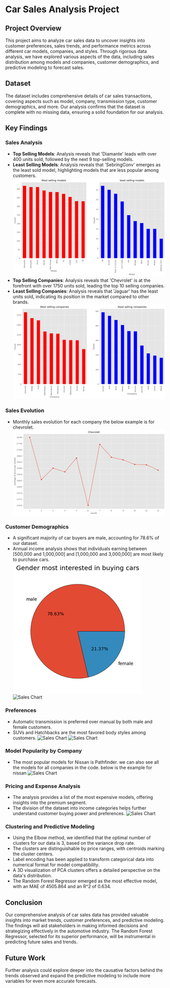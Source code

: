 # Car Sales Analysis Project

## Project Overview
This project aims to analyze car sales data to uncover insights into customer preferences, sales trends, and performance metrics across different car models, companies, and styles. Through rigorous data analysis, we have explored various aspects of the data, including sales distribution among models and companies, customer demographics, and predictive modeling to forecast sales.

## Dataset
The dataset includes comprehensive details of car sales transactions, covering aspects such as model, company, transmission type, customer demographics, and more. Our analysis confirms that the dataset is complete with no missing data, ensuring a solid foundation for our analysis.

## Key Findings

### Sales Analysis
- **Top Selling Models**: Analysis reveals that 'Diamante' leads with over 400 units sold, followed by the next 9 top-selling models.
- **Least Selling Models**: Analysis reveals that  'SebringConv' emerges as the least sold model, highlighting models that are less popular among customers.
![Sales Chart](assets/models_sales.png )
- **Top Selling Companies**:  Analysis reveals that 'Chevrolet' is at the forefront with over 1750 units sold, leading the top 10 selling companies.
- **Least Selling Companies**:  Analysis reveals that 'Jaguar' has the least units sold, indicating its position in the market compared to other brands.
![Sales Chart](assets/comany_sales.png )

### Sales Evolution
- Monthly sales evolution for each company the below example is for chevrolet.
![Sales Chart](assets/chevrolet.png)

### Customer Demographics
- A significant majority of car buyers are male, accounting for 78.6% of our dataset.
- Annual income analysis shows that individuals earning between [500,000 and 1,000,000] and [1,000,000 and 3,000,000] are most likely to purchase cars.
![Sales Chart](assets/gender.png)
![Sales Chart](assets/income.png)

### Preferences
- Automatic transmission is preferred over manual by both male and female customers.
- SUVs and Hatchbacks are the most favored body styles among customers.
![Sales Chart](transmission_gender.png)
![Sales Chart](style.png)

### Model Popularity by Company
- The most popular models for Nissan is Pathfinder. we can also see all the models for all companies in the code. below is the example for nissan
![Sales Chart](nissan_models.png)

### Pricing and Expense Analysis
- The analysis provides a list of the most expensive models, offering insights into the premium segment.
- The division of the dataset into income categories helps further understand customer buying power and preferences.
![Sales Chart](expensive_models.png)

### Clustering and Predictive Modeling
- Using the Elbow method, we identified that the optimal number of clusters for our data is 3, based on the variance drop rate.
- The clusters are distinguishable by price ranges, with centroids marking the cluster centers.
- Label encoding has been applied to transform categorical data into numerical format for model compatibility.
- A 3D visualization of PCA clusters offers a detailed perspective on the data's distribution.
- The Random Forest Regressor emerged as the most effective model, with an MAE of 4505.864 and an R^2 of 0.634.

## Conclusion
Our comprehensive analysis of car sales data has provided valuable insights into market trends, customer preferences, and predictive modeling. The findings will aid stakeholders in making informed decisions and strategizing effectively in the automotive industry. The Random Forest Regressor, selected for its superior performance, will be instrumental in predicting future sales and trends.

## Future Work
Further analysis could explore deeper into the causative factors behind the trends observed and expand the predictive modeling to include more variables for even more accurate forecasts.

